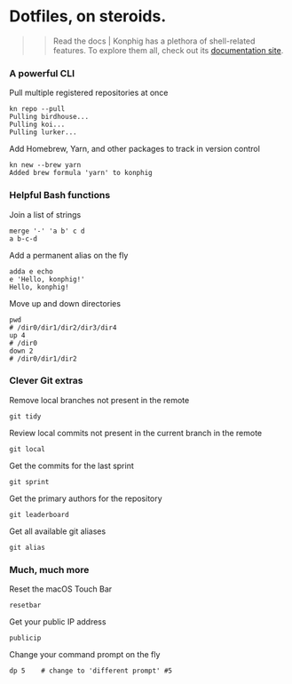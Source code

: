 # Dotfiles, on steroids.
>> Read the docs | Konphig has a plethora of shell-related features. To explore them all, check out its [documentation site](https://willcarhart.dev/docs/konphig).

### A powerful CLI
Pull multiple registered repositories at once
```
kn repo --pull
Pulling birdhouse...
Pulling koi...
Pulling lurker...
```
Add Homebrew, Yarn, and other packages to track in version control
```
kn new --brew yarn
Added brew formula 'yarn' to konphig
```

### Helpful Bash functions
Join a list of strings
```
merge '-' 'a b' c d
a b-c-d
```
Add a permanent alias on the fly
```
adda e echo
e 'Hello, konphig!'
Hello, konphig!
```
Move up and down directories
```
pwd
# /dir0/dir1/dir2/dir3/dir4
up 4
# /dir0
down 2
# /dir0/dir1/dir2
```

### Clever Git extras
Remove local branches not present in the remote
```
git tidy
```
Review local commits not present in the current branch in the remote
```
git local
```
Get the commits for the last sprint
```
git sprint
```
Get the primary authors for the repository
```
git leaderboard
```
Get all available git aliases
```
git alias
```

### Much, much more
Reset the macOS Touch Bar
```
resetbar
```
Get your public IP address
```
publicip
```
Change your command prompt on the fly
```
dp 5    # change to 'different prompt' #5
```